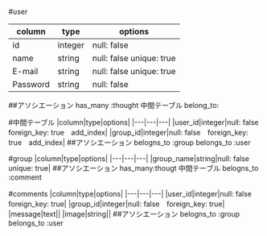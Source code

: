 #user

|column|type|options|
|----|------|-------|
|id|integer|null: false|
|name|string|null: false unique: true|
|E-mail|string|null: false unique: true|
|Password|string|null: false|
##アソシエーション
has_many :thought 中間テーブル
belong_to:


#中間テーブル
|column|type|options|
|---|---|---|
|user_id|integer|null: false　foreign_key: true　add_index|
|group_id|integer|null: false　foreign_key: true　add_index|
##アソシエーション
belogns_to :group
belongs_to :user


#group
|column|type|options|
|---|---|---|
|group_name|string|null: false unique: true|
##アソシエーション
has_many:thougt 中間テーブル
belogns_to :comment


#comments
|column|type|options|
|---|---|---|
|user_id|integer|null: false　foreign_key: true|
|group_id|integer|null: false　foreign_key: true|
|message|text||
|image|string||
##アソシエーション
belogns_to :group
belongs_to :user
